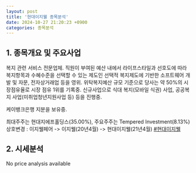 ```yaml
---
layout: post
title: '현대이지웰 종목분석'
date: 2024-10-27 21:20:23 +0900
categories: 종목분석
---
```


## 1. 종목개요 및 주요사업

복지 관련 서비스 전문업체. 직원이 부여된 예산 내에서 라이프스타일과 선호도에 따라 복지항목과 수혜수준을 선택할 수 있는 제도인 선택적 복지제도에 기반한 소프트웨어 개발 및 자문, 전자상거래업 등을 영위. 위탁복지예산 규모 기준으로 당사는 약 50%의 시장점유율로 시장 점유 1위를 기록중. 신규사업으로 식대 복지(모바일 식권) 사업, 공공복지 사업(미취업청년지원사업 등) 등을 진행중.

케이뱅크은행 지분을 보유중.

최대주주는 현대지에프홀딩스(35.00%), 주요주주는 Tempered Investment(8.13%) 상호변경 : 이지웰페어 -> 이지웰(20년4월) -> 현대이지웰(21년4월)
[#현대이지웰](#)

## 2. 시세분석

No price analysis available
